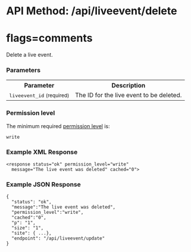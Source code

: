 # API Method: /api/liveevent/delete
# flags=comments

Delete a live event.


### Parameters

<table class="pretty">
  <tr><th>Parameter</th><th>Description</th></tr>
  <tr><td><tt>liveevent_id</tt> <small>(required)</small></td><td>The ID for the live event to be deleted.</td></tr>
</table>

    

### Permission level 

The minimum required [permission level](index#permission-level) is:

    write


### Example XML Response

    <response status="ok" permission_level="write" 
      message="The live event was deleted" cached="0">

### Example JSON Response

    {
      "status": "ok", 
      "message":"The live event was deleted",
      "permission_level":"write",
      "cached":"0",
      "p": "1",
      "size": "1",
      "site": { ...},
      "endpoint": "/api/liveevent/update"
    }
